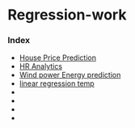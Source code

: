 # Regression-work

### Index

* [House Price Prediction](https://github.com/shsarv/Regression-work/blob/master/House.ipynb)
* [HR Analytics](https://github.com/shsarv/Regression-work/blob/master/HR%20Analti.ipynb)
* [Wind power Energy prediction](https://github.com/shsarv/Regression-work/blob/master/WindPower.ipynb)
* [linear regression temp](https://github.com/shsarv/Regression-work/blob/master/linear%20regression%20demo.ipynb)
* []()
* []()
* []()
* []()
